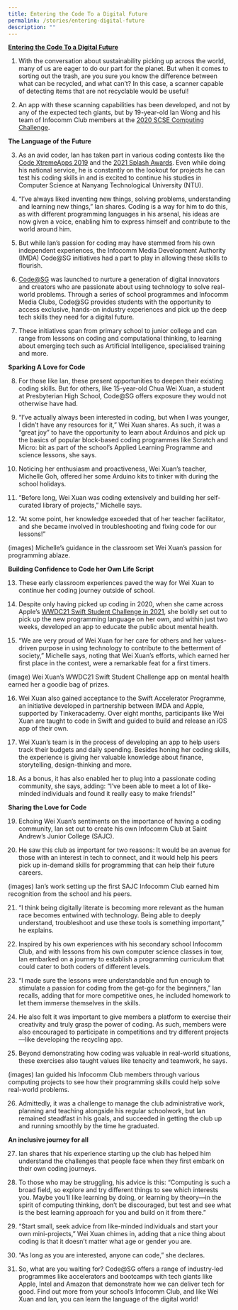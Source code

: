 ```yaml
---
title: Entering the Code To a Digital Future
permalink: /stories/entering-digital-future
description: ""
---
```


**<u>Entering the Code To a Digital Future</u>**

1.	With the conversation about sustainability picking up across the world, many of us are eager to do our part for the planet. But when it comes to sorting out the trash, are you sure you know the difference between what can be recycled, and what can’t? In this case, a scanner capable of detecting items that are not recyclable would be useful!

2.	An app with these scanning capabilities has been developed, and not by any of the expected tech giants, but by 19-year-old Ian Wong and his team of Infocomm Club members  at the <u>2020 SCSE Computing Challenge</u>.

**The Language of the Future**

3.	As an avid coder, Ian has taken part in various coding contests like the [Code XtremeApps 2019](https://www.imda.gov.sg/news-and-events/events-listing/Code-XtremeApps-2019) and the <u>2021 Splash Awards</u>. Even while doing his national service, he is constantly on the lookout for projects he can test his coding skills in and is excited to continue his studies in Computer Science at Nanyang Technological University (NTU). 

4.	“I’ve always liked inventing new things, solving problems, understanding and learning new things,” Ian shares. Coding is a way for him to do this, as with different programming languages in his arsenal, his ideas are now given a voice, enabling him to express himself and contribute to the world around him.

5.	But while Ian’s passion for coding may have stemmed from his own independent experiences, the Infocomm Media Development Authority (IMDA) Code@SG initiatives had a part to play in allowing these skills to flourish.

6.	[Code@SG](https://codesg.imda.gov.sg/) was launched to nurture a generation of digital innovators and creators who are passionate about using technology to solve real-world problems. Through a series of school programmes and Infocomm Media Clubs, Code@SG provides students with the opportunity to access exclusive, hands-on industry experiences and pick up the deep tech skills they need for a digital future.

7.	These initiatives span from primary school to junior college and can range from lessons on coding and computational thinking, to learning about emerging tech such as Artificial Intelligence, specialised training and more.

**Sparking A Love for Code**

8.	For those like Ian, these present opportunities to deepen their existing coding skills. But for others, like 15-year-old Chua Wei Xuan, a student at Presbyterian High School, Code@SG offers exposure they would not otherwise have had.

9.	“I’ve actually always been interested in coding, but when I was younger, I didn’t have any resources for it,” Wei Xuan shares. As such, it was a “great joy” to have the opportunity to learn about Arduinos and pick up the basics of popular block-based coding programmes like Scratch and Micro: bit as part of the school’s Applied Learning Programme and science lessons, she says.

10.	Noticing her enthusiasm and proactiveness, Wei Xuan’s teacher, Michelle Goh, offered her some Arduino kits to tinker with during the school holidays.

11.	“Before long, Wei Xuan was coding extensively and building her self-curated library of projects,” Michelle says.

12.	“At some point, her knowledge exceeded that of her teacher facilitator, and she became involved in troubleshooting and fixing code for our lessons!”

(images) 
Michelle’s guidance in the classroom set Wei Xuan’s passion for programming ablaze.

**Building Confidence to Code her Own Life Script**

13.	These early classroom experiences paved the way for Wei Xuan to continue her coding journey outside of school.

14.	Despite only having picked up coding in 2020, when she came across Apple’s [WWDC21 Swift Student Challenge in 2021](https://developer.apple.com/wwdc21/swift-student-challenge/), she boldly set out to pick up the new programming language on her own, and within just two weeks, developed an app to educate the public about mental health. 

15.	“We are very proud of Wei Xuan for her care for others and her values-driven purpose in using technology to contribute to the betterment of society,” Michelle says, noting that Wei Xuan’s efforts, which earned her first place in the contest, were a remarkable feat for a first timers. 

 (image)
Wei Xuan’s WWDC21 Swift Student Challenge app on mental health earned her a goodie bag of prizes.

16.	Wei Xuan also gained acceptance to the Swift Accelerator Programme, an initiative developed in partnership between IMDA and Apple, supported by Tinkeracademy. Over eight months, participants like Wei Xuan are taught to code in Swift and guided to build and release an iOS app of their own.

17.	Wei Xuan’s team is in the process of developing an app to help users track their budgets and daily spending. Besides honing her coding skills, the experience is giving her valuable knowledge about finance, storytelling, design-thinking and more. 

18.	As a bonus, it has also enabled her to plug into a passionate coding community, she says, adding: “I’ve been able to meet a lot of like-minded individuals and found it really easy to make friends!”

**Sharing the Love for Code**

19.	Echoing Wei Xuan’s sentiments on the importance of having a coding community, Ian set out to create his own Infocomm Club at Saint Andrew’s Junior College (SAJC).

20.	He saw this club as important for two reasons: It would be an avenue for those with an interest in tech to connect, and it would help his peers pick up in-demand skills for programming that can help their future careers. 

(images)
Ian’s work setting up the first SAJC Infocomm Club earned him recognition from the school and his peers.

21.	“I think being digitally literate is becoming more relevant as the human race becomes entwined with technology. Being able to deeply understand, troubleshoot and use these tools is something important,” he explains.

22.	Inspired by his own experiences with his secondary school Infocomm Club, and with lessons from his own computer science classes in tow, Ian embarked on a journey to establish a programming curriculum that could cater to both coders of different levels.

23.	“I made sure the lessons were understandable and fun enough to stimulate a passion for coding from the get-go for the beginners,” Ian recalls, adding that for more competitive ones, he included homework to let them immerse themselves in the skills. 

24.	He also felt it was important to give members a platform to exercise their creativity and truly grasp the power of coding. As such, members were also encouraged to participate in competitions and try different projects—like developing the recycling app. 

25.	Beyond demonstrating how coding was valuable in real-world situations, these exercises also taught values like tenacity and teamwork, he says.

(images)
Ian guided his Infocomm Club members through various computing projects to see how their programming skills could help solve real-world problems.

26.	Admittedly, it was a challenge to manage the club administrative work, planning and teaching alongside his regular schoolwork, but Ian remained steadfast in his goals, and succeeded in getting the club up and running smoothly by the time he graduated.

**An inclusive journey for all**

27.	Ian shares that his experience starting up the club has helped him understand the challenges that people face when they first embark on their own coding journeys.

28.	To those who may be struggling, his advice is this: “Computing is such a broad field, so explore and try different things to see which interests you. Maybe you’ll like learning by doing, or learning by theory—in the spirit of computing thinking, don’t be discouraged, but test and see what is the best learning approach for you and build on it from there.”

29.	“Start small, seek advice from like-minded individuals and start your own mini-projects,” Wei Xuan chimes in, adding that a nice thing about coding is that it doesn’t matter what age or gender you are. 

30.	“As long as you are interested, anyone can code,” she declares.

31.	So, what are you waiting for? Code@SG offers a range of industry-led programmes like accelerators and bootcamps with tech giants like Apple, Intel and Amazon that demonstrate how we can deliver tech for good. Find out more from your school’s Infocomm Club, and like Wei Xuan and Ian, you can learn the language of the digital world!
